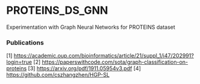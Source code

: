 # PROTEINS_DS_GNN
Experimentation with Graph Neural Networks for PROTEINS dataset



### Publications 
[1] https://academic.oup.com/bioinformatics/article/21/suppl_1/i47/202991?login=true
[2] https://paperswithcode.com/sota/graph-classification-on-proteins
[3] https://arxiv.org/pdf/1911.05954v3.pdf
[4] https://github.com/cszhangzhen/HGP-SL